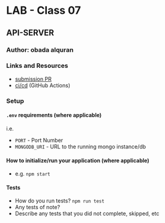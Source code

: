 # LAB - Class 07

## API-SERVER

### Author: obada alquran

### Links and Resources

- [submission PR](http://xyz.com)
- [ci/cd](http://xyz.com) (GitHub Actions)


### Setup

#### `.env` requirements (where applicable)

i.e.

- `PORT` - Port Number
- `MONGODB_URI` - URL to the running mongo instance/db

#### How to initialize/run your application (where applicable)

- e.g. `npm start`

#### Tests

- How do you run tests? `npm run test`
- Any tests of note?
- Describe any tests that you did not complete, skipped, etc

